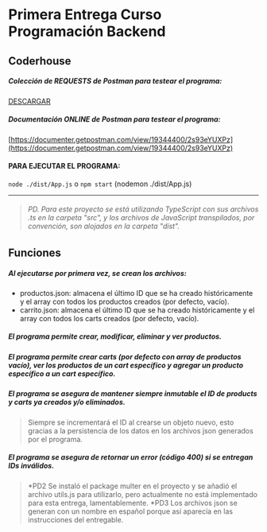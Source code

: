# Primera Entrega Curso Programación Backend
## Coderhouse

##### Colección de REQUESTS de Postman para testear el programa:
[DESCARGAR](https://drive.google.com/file/d/1C1sJNh0dh0x3uiReGmPRReEO3ml8sXU9/view?usp=share_link "DESCARGAR")
##### Documentación ONLINE de Postman para testear el programa:
[https://documenter.getpostman.com/view/19344400/2s93eYUXPz](https://documenter.getpostman.com/view/19344400/2s93eYUXPz)

#### PARA EJECUTAR EL PROGRAMA:
`node ./dist/App.js` o `npm start` (nodemon ./dist/App.js)

------------


> ###### PD. Para este proyecto se está utilizando TypeScript con sus archivos .ts en la carpeta "src", y los archivos de JavaScript transpilados, por convención, son alojados en la carpeta "dist".

## Funciones
##### Al ejecutarse por primera vez, se crean los archivos: 
- productos.json: almacena el último ID que se ha creado históricamente y el array con todos los productos creados (por defecto, vacío). 
- carrito.json: almacena el último ID que se ha creado históricamente y el array con todos los carts creados (por defecto, vacío). 

##### El programa permite crear, modificar, eliminar y ver productos. 
##### El programa permite crear carts (por defecto con array de productos vacío), ver los productos de un cart específico y agregar un producto específico a un cart específico.

##### El programa se asegura de mantener siempre inmutable el ID de products y carts ya creados y/o eliminados.
> Siempre se incrementará el ID al crearse un objeto nuevo, esto gracias a la persistencia de los datos en los archivos json generados por el programa.

##### El programa se asegura de retornar un error (código 400) si se entregan IDs inválidos.

> *PD2 Se instaló el package multer en el proyecto y se añadió el archivo utils.js para utilizarlo, pero actualmente no está implementado para esta entrega, lamentablemente.
> *PD3 Los archivos json se generan con un nombre en español porque así aparecía en las instrucciones del entregable.




